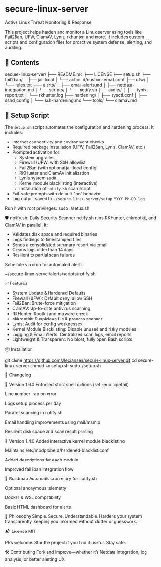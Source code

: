 # secure-linux-server
Active Linux Threat Monitoring & Response

This project helps harden and monitor a Linux server using tools like Fail2Ban, UFW, ClamAV, Lynis, rkhunter, and more. It includes custom scripts and configuration files for proactive system defense, alerting, and auditing.

## 📜 Contents

secure-linux-server/
├── README.md
├── LICENSE
├── setup.sh
├── fail2ban/
│ ├── jail.local
│ └── action.d/custom-email.conf
├── ufw/
│ └── rules.txt
├── alerts/
│ ├── email-alerts.md
│ ├── netdata-integration.md
│ └── scripts/
│ └── notify.sh
├── audits/
│ ├── lynis-report.txt
│ └── rkhunter.log
├── hardening/
│ ├── sysctl.conf
│ ├── sshd_config
│ └── ssh-hardening.md
└── tools/
└── clamav.md

## 🚀 Setup Script

The `setup.sh` script automates the configuration and hardening process. It includes:

- Internet connectivity and environment checks
- Required package installation (UFW, Fail2Ban, Lynis, ClamAV, etc.)
- Prompted activation for:
  - System upgrades
  - Firewall (UFW) with SSH allowlist
  - Fail2Ban (with optional jail.local config)
  - RKHunter and ClamAV initialization
  - Lynis system audit
  - Kernel module blacklisting (interactive)
  - Installation of `notify.sh` scan script
- Fail-safe prompts with default "no" behavior
- Log output saved to `~/secure-linux-server/setup-YYYY-MM-DD.log`

Run it with root privileges:
sudo ./setup.sh

🛡️ notify.sh: Daily Security Scanner
notify.sh runs RKHunter, chkrootkit, and ClamAV in parallel. It:

- Validates disk space and required binaries
- Logs findings to timestamped files
- Sends a consolidated summary report via email
- Cleans logs older than 14 days
- Resilient to partial scan failures

Schedule via cron for automated alerts:

~/secure-linux-server/alerts/scripts/notify.sh


✅ Features
- System Update & Hardened Defaults
- Firewall (UFW): Default deny, allow SSH
- Fail2Ban: Brute-force mitigation
- ClamAV: Up-to-date antivirus scanning
- RKHunter: Rootkit and malware check
- chkrootkit: Suspicious file & process scanner
- Lynis: Audit for config weaknesses
- Kernel Module Blacklisting: Disable unused and risky modules
- Logging & Email Alerts: Centralized scan logs, email reports
- Lightweight & Transparent: No bloat, fully open Bash scripts

📦 Installation

git clone https://github.com/alecjansen/secure-linux-server.git
cd secure-linux-server
chmod +x setup.sh
sudo ./setup.sh


🧾 Changelog

📄 Version 1.6.0
Enforced strict shell options (set -euo pipefail)

Line number trap on error

Logs setup process per day

Parallel scanning in notify.sh

Email handling improvements using mail/msmtp

Resilient disk space and scan result parsing

📄 Version 1.4.0
Added interactive kernel module blacklisting

Maintains /etc/modprobe.d/hardened-blacklist.conf

Added descriptions for each module

Improved fail2ban integration flow

🚀 Roadmap
 Automatic cron entry for notify.sh

 Optional anonymous telemetry

 Docker & WSL compatibility

 Basic HTML dashboard for alerts

🧠 Philosophy
Simple. Secure. Understandable.
Hardens your system transparently, keeping you informed without clutter or guesswork.

📬 License
MIT

PRs welcome. Star the project if you find it useful. Stay safe.

🛠️ Contributing
Fork and improve—whether it’s Netdata integration, log analysis, or better alerting UX.

